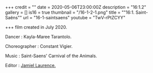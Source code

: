 +++
credit = ""
date = 2020-05-06T23:00:00Z
description = "16:1.2"
gallery = []
is16 = true
thumbnail = "/16-1-2-1.png"
title = "\"16:1. Saint-Saëns\""
url = "16-1-saintsaens"
youtube = "TwV-rPtZCYY"

+++
film created in July 2020.

Dancer : Kayla-Maree Tarantolo.

Choreographer : Constant Vigier.

Music : Saint-Saens' Carnival of the Animals.

Editor : [Jamiel Laurence.](https://www.jamiellaurence.com/)
